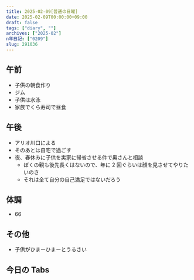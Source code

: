 ```yaml
---
title: 2025-02-09[普通の日曜]
date: 2025-02-09T00:00:00+09:00
draft: false
tags: ["diary", ""]
archives: ["2025-02"]
n年日記: ["0209"]
slug: 291036
---
```


## 午前

- 子供の朝食作り
- ジム
- 子供は水泳
- 家族でくら寿司で昼食

## 午後

- アリオ川口による
- そのあとは自宅で過ごす
- 夜、春休みに子供を実家に帰省させる件で奥さんと相談
  - ぼくの親も後先長くはないので、年に 2 回ぐらいは顔を見させてやりたいのさ
  - それは全て自分の自己満足ではないだろう

## 体調

- 66

## その他

- 子供がひまーひまーとうるさい

## 今日の Tabs
